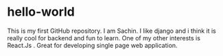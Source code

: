# hello-world
This is my first GitHub repository.
I am Sachin. I like django and i think it is really cool for backend and fun to learn.
One of my other interests is React.Js . Great for developing single page web application.
